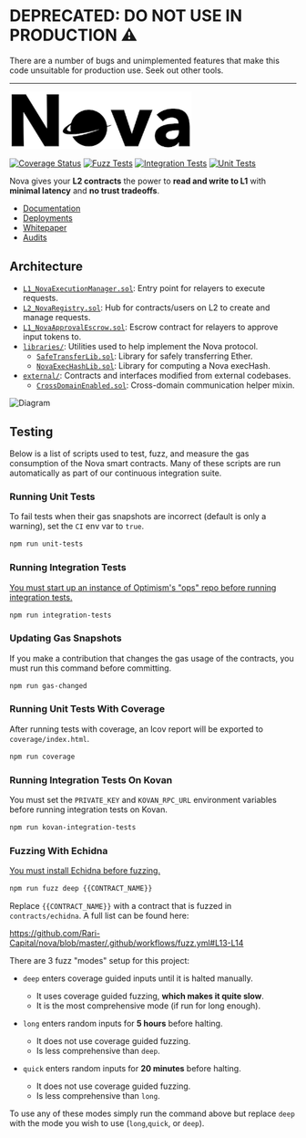 # DEPRECATED: DO NOT USE IN PRODUCTION ⚠️

There are a number of bugs and unimplemented features that make this code unsuitable for production use. Seek out other tools.

---

<img width="320" src="media/logo/White-Background-Small.png" alt="Logo">

[![Coverage Status](https://coveralls.io/repos/github/Rari-Capital/nova/badge.svg?branch=master)](https://coveralls.io/github/Rari-Capital/nova?branch=master) [![Fuzz Tests](https://github.com/Rari-Capital/nova/actions/workflows/fuzz.yml/badge.svg)](https://github.com/Rari-Capital/nova/actions/workflows/fuzz.yml) [![Integration Tests](https://github.com/Rari-Capital/nova/actions/workflows/integration-tests.yml/badge.svg)](https://github.com/Rari-Capital/nova/actions/workflows/integration-tests.yml) [![Unit Tests](https://github.com/Rari-Capital/nova/actions/workflows/unit-tests.yml/badge.svg)](https://github.com/Rari-Capital/nova/actions/workflows/unit-tests.yml)

Nova gives your **L2 contracts** the power to **read and write to L1** with **minimal latency** and **no trust tradeoffs**.

- [Documentation](https://docs.rari.capital/nova)
- [Deployments](https://github.com/Rari-Capital/nova/releases)
- [Whitepaper](media/whitepaper/Whitepaper.pdf)
- [Audits](media/audits)

## Architecture

- [`L1_NovaExecutionManager.sol`](contracts/L1_NovaExecutionManager.sol): Entry point for relayers to execute requests.
- [`L2_NovaRegistry.sol`](contracts/L2_NovaRegistry.sol): Hub for contracts/users on L2 to create and manage requests.
- [`L1_NovaApprovalEscrow.sol`](contracts/L1_NovaApprovalEscrow.sol): Escrow contract for relayers to approve input tokens to.
- [`libraries/`](contracts/libraries): Utilities used to help implement the Nova protocol.
  - [`SafeTransferLib.sol`](contracts/libraries/SafeTransferLib.sol): Library for safely transferring Ether.
  - [`NovaExecHashLib.sol`](contracts/libraries/NovaExecHashLib.sol): Library for computing a Nova execHash.
- [`external/`](contracts/external): Contracts and interfaces modified from external codebases.
  - [`CrossDomainEnabled.sol`](contracts/external/CrossDomainEnabled.sol): Cross-domain communication helper mixin.

![Diagram](https://lucid.app/publicSegments/view/3cbf2d11-05fe-4f79-ae8b-fcdd4ad11f26/image.png)

## Testing

Below is a list of scripts used to test, fuzz, and measure the gas consumption of the Nova smart contracts.
Many of these scripts are run automatically as part of our continuous integration suite.

### Running Unit Tests

To fail tests when their gas snapshots are incorrect (default is only a warning), set the `CI` env var to `true`.

```bash
npm run unit-tests
```

### Running Integration Tests

[You must start up an instance of Optimism's "ops" repo before running integration tests.](https://github.com/ethereum-optimism/optimism/tree/develop/ops)

```bash
npm run integration-tests
```

### Updating Gas Snapshots

If you make a contribution that changes the gas usage of the contracts, you must run this command before committing.

```bash
npm run gas-changed
```

### Running Unit Tests With Coverage

After running tests with coverage, an lcov report will be exported to `coverage/index.html`.

```bash
npm run coverage
```

### Running Integration Tests On Kovan

You must set the `PRIVATE_KEY` and `KOVAN_RPC_URL` environment variables before running integration tests on Kovan.

```bash
npm run kovan-integration-tests
```

### Fuzzing With Echidna

[You must install Echidna before fuzzing.](https://github.com/crytic/echidna#installation)

```bash
npm run fuzz deep {{CONTRACT_NAME}}
```

Replace `{{CONTRACT_NAME}}` with a contract that is fuzzed in `contracts/echidna`. A full list can be found here:

https://github.com/Rari-Capital/nova/blob/master/.github/workflows/fuzz.yml#L13-L14

There are 3 fuzz "modes" setup for this project:

- `deep` enters coverage guided inputs until it is halted manually.

  - It uses coverage guided fuzzing, **which makes it quite slow**.
  - It is the most comprehensive mode (if run for long enough).

- `long` enters random inputs for **5 hours** before halting.

  - It does not use coverage guided fuzzing.
  - Is less comprehensive than `deep`.

- `quick` enters random inputs for **20 minutes** before halting.

  - It does not use coverage guided fuzzing.
  - Is less comprehensive than `long`.

To use any of these modes simply run the command above but replace `deep` with the mode you wish to use (`long`,`quick`, or `deep`).
